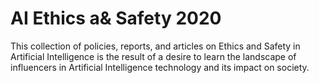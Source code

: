 # AI Ethics a& Safety 2020
This collection of policies, reports, and articles on Ethics and Safety in Artificial Intelligence is the result of a desire to learn the landscape of influencers in Artificial Intelligence technology and its impact on society.
